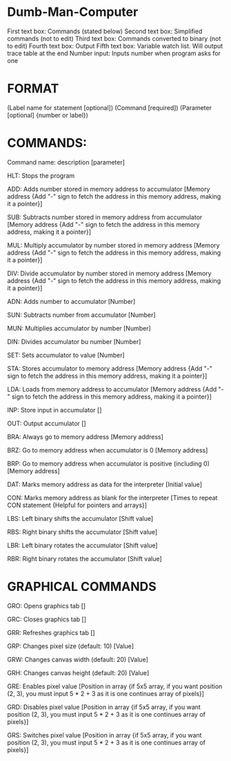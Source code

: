 # Dumb-Man-Computer

First text box: Commands (stated below)
Second text box: Simplified commands (not to edit)
Third text box: Commands converted to binary (not to edit)
Fourth text box: Output
Fifth text box: Variable watch list. Will output trace table at the end
Number input: Inputs number when program asks for one

# FORMAT

(Label name for statement [optional]) (Command [required]) (Parameter [optional] {number or label})

# COMMANDS:


Command name: description [parameter]


HLT: Stops the program

ADD: Adds number stored in memory address to accumulator [Memory address {Add "-" sign to fetch the address in this memory address, making it a pointer}]

SUB: Subtracts number stored in memory address from accumulator [Memory address {Add "-" sign to fetch the address in this memory address, making it a pointer}]

MUL: Multiply accumulator by number stored in memory address [Memory address {Add "-" sign to fetch the address in this memory address, making it a pointer}]

DIV: Divide accumulator by number stored in memory address [Memory address {Add "-" sign to fetch the address in this memory address, making it a pointer}]

ADN: Adds number to accumulator [Number]

SUN: Subtracts number from accumulator [Number]

MUN: Multiplies accumulator by number [Number]

DIN: Divides accumulator bu number [Number]

SET: Sets accumulator to value [Number]

STA: Stores accumulator to memory address [Memory address {Add "-" sign to fetch the address in this memory address, making it a pointer}]

LDA: Loads from memory address to accumulator [Memory address {Add "-" sign to fetch the address in this memory address, making it a pointer}]

INP: Store input in accumulator []

OUT: Output accumulator []

BRA: Always go to memory address [Memory address]

BRZ: Go to memory address when accumulator is 0 [Memory address]

BRP: Go to memory address when accumulator is positive (including 0) [Memory address]

DAT: Marks memory address as data for the interpreter [Initial value]

CON: Marks memory address as blank for the interpreter [Times to repeat CON statement {Helpful for pointers and arrays}]

LBS: Left binary shifts the accumulator [Shift value]

RBS: Right binary shifts the accumulator [Shift value]

LBR: Left binary rotates the accumulator [Shift value]

RBR: Right binary rotates the accumulator [Shift value]

# GRAPHICAL COMMANDS

GRO: Opens graphics tab []

GRC: Closes graphics tab []

GRR: Refreshes graphics tab []

GRP: Changes pixel size (default: 10) [Value]

GRW: Changes canvas width (default: 20) [Value]

GRH: Changes canvas height (default: 20) [Value]

GRE: Enables pixel value [Position in array {if 5x5 array, if you want position (2, 3), you must input 5 * 2 + 3 as it is one continues array of pixels}]

GRD: Disables pixel value [Position in array {if 5x5 array, if you want position (2, 3), you must input 5 * 2 + 3 as it is one continues array of pixels}]

GRS: Switches pixel value [Position in array {if 5x5 array, if you want position (2, 3), you must input 5 * 2 + 3 as it is one continues array of pixels}]